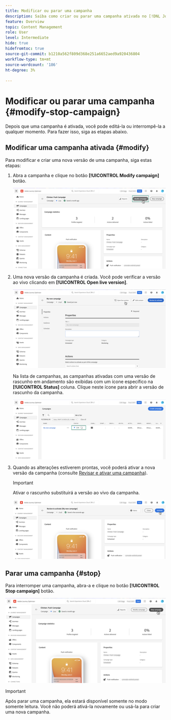 ```yaml
---
title: Modificar ou parar uma campanha
description: Saiba como criar ou parar uma campanha ativada no [!DNL Journey Optimizer]
feature: Overview
topic: Content Management
role: User
level: Intermediate
hide: true
hidefromtoc: true
source-git-commit: b1210a562f809d368e251a6652aed9a920436804
workflow-type: tm+mt
source-wordcount: '186'
ht-degree: 3%

---
```



# Modificar ou parar uma campanha {#modify-stop-campaign}

Depois que uma campanha é ativada, você pode editá-la ou interrompê-la a qualquer momento. Para fazer isso, siga as etapas abaixo.

## Modificar uma campanha ativada {#modify}

Para modificar e criar uma nova versão de uma campanha, siga estas etapas:

1. Abra a campanha e clique no botão **[!UICONTROL Modify campaign]** botão.

   ![](assets/create-campaign-edit.png)

1. Uma nova versão da campanha é criada. Você pode verificar a versão ao vivo clicando em **[!UICONTROL Open live version]**.

   ![](assets/create-campaign-draft.png)

   Na lista de campanhas, as campanhas ativadas com uma versão de rascunho em andamento são exibidas com um ícone específico na **[!UICONTROL Status]** coluna. Clique neste ícone para abrir a versão de rascunho da campanha.

   ![](assets/create-campaign-edit-list.png)

1. Quando as alterações estiverem prontas, você poderá ativar a nova versão da campanha (consulte [Revisar e ativar uma campanha](create-campaign.md#review-activate)).

   >[!IMPORTANT]
   >
   >Ativar o rascunho substituirá a versão ao vivo da campanha.

   ![](assets/create-campaign-activate-draft.png)

## Parar uma campanha {#stop}

Para interromper uma campanha, abra-a e clique no botão **[!UICONTROL Stop campaign]** botão.

![](assets/create-campaign-stop.png)

>[!IMPORTANT]
>
>Após parar uma campanha, ela estará disponível somente no modo somente leitura. Você não poderá ativá-la novamente ou usá-la para criar uma nova campanha.
